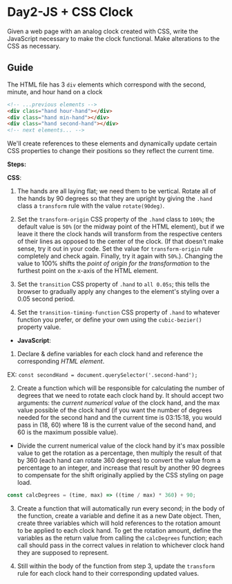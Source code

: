 # Day2-JS + CSS Clock


Given a web page with an analog clock created with CSS, write the
JavaScript necessary to make the clock functional. Make alterations to the CSS
as necessary.

## Guide

The HTML file has 3 `div` elements which correspond with the second, minute, and
hour hand on a clock

```html
<!-- ...previous elements -->
<div class="hand hour-hand"></div>
<div class="hand min-hand"></div>
<div class="hand second-hand"></div>
<!-- next elements... -->
```
We'll create references to these elements and dynamically
update certain CSS properties to change their positions so they reflect the
current time.

**Steps:**

**CSS**:

1. The hands are all laying flat; we need them to be vertical. Rotate all of the
hands by 90 degrees so that they are upright by giving the `.hand` class a
`transform` rule with the value `rotate(90deg)`.

2. Set the `transform-origin` CSS property of the `.hand` class to `100%`; the default
value is `50%` (or the midway point of the HTML element), but if we leave it there
the clock hands will transform from the respective centers of their lines as opposed to the
center of the clock. (If that doesn't make sense, try it out in your code. Set the value for
`transform-origin` rule completely and check again. Finally, try it again with `50%`.).
Changing the value to 100% shifts the _point of origin for the transformation_
to the furthest point on the x-axis of the HTML element.

3. Set the `transition` CSS property of `.hand` to `all 0.05s`; this tells the browser
to gradually apply any changes to the element's styling over a 0.05 second period.

4. Set the `transition-timing-function` CSS property of `.hand` to whatever function
you prefer, or define your own using the `cubic-bezier()` property value.

- **JavaScript**:

1. Declare & define variables for each clock hand and reference the corresponding _HTML
element_.

EX: `const secondHand = document.querySelector('.second-hand');`

2. Create a function which will be responsible for calculating the number of degrees that we need
to rotate each clock hand by. It should accept two arguments: the _current numerical value_ of the
clock hand, and the max value possible of the clock hand (if you want the number of degrees needed for
the second hand and the current time is 03:15:18, you would pass in (18, 60) where 18 is the current
value of the second hand, and 60 is the maximum possible value).

- Divide the current numerical value of the clock hand by it's max possible value to get the rotation as
a percentage, then multiply the result of that by 360 (each hand can rotate 360 degrees) to convert
the value from a percentage to an integer, and increase that result by another 90 degrees to compensate
for the shift originally applied by the CSS styling on page load.

```javascript
const calcDegrees = (time, max) => ((time / max) * 360) + 90;
```

3. Create a function that will automatically run every second; in the body of the function,
create a variable and define it as a new Date object. Then, create three variables which will
hold references to the rotation amount to be applied to each clock hand. To get the rotation amount,
define the variables as the return value from calling the `calcDegrees` function; each call should
pass in the correct values in relation to whichever clock hand they are supposed to represent.

4. Still within the body of the function from step 3, update the `transform` rule for each
clock hand to their corresponding updated values.
